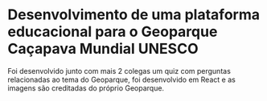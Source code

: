 # Desenvolvimento de uma plataforma educacional para o Geoparque Caçapava Mundial UNESCO
Foi desenvolvido junto com mais 2 colegas um quiz com perguntas relacionadas ao tema do Geoparque, foi desenvolvido em React e as imagens são creditadas do próprio Geoparque.
